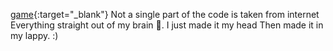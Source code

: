 [game](https://templar-ajay.github.io/game){:target="_blank"}
Not a single part of the code is taken from internet 
Everything straight out of my brain 🧠.
I just made it my head 
Then made it in my lappy.
:)
